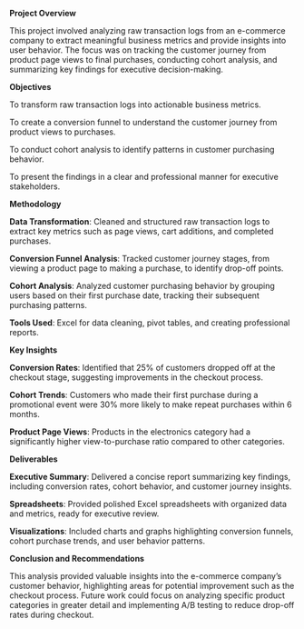 **Project Overview**

This project involved analyzing raw transaction logs from an e-commerce company to extract meaningful business metrics and provide insights into user behavior. The focus was on tracking the customer journey from product page views to final purchases, conducting cohort analysis, and summarizing key findings for executive decision-making.

**Objectives**

To transform raw transaction logs into actionable business metrics.

To create a conversion funnel to understand the customer journey from product views to purchases.

To conduct cohort analysis to identify patterns in customer purchasing behavior.

To present the findings in a clear and professional manner for executive stakeholders.

**Methodology**

**Data Transformation**: Cleaned and structured raw transaction logs to extract key metrics such as page views, cart additions, and completed purchases.

**Conversion Funnel Analysis**: Tracked customer journey stages, from viewing a product page to making a purchase, to identify drop-off points.

**Cohort Analysis**: Analyzed customer purchasing behavior by grouping users based on their first purchase date, tracking their subsequent purchasing patterns.

**Tools Used**: Excel for data cleaning, pivot tables, and creating professional reports.

**Key Insights**

**Conversion Rates**: Identified that 25% of customers dropped off at the checkout stage, suggesting improvements in the checkout process.

**Cohort Trends**: Customers who made their first purchase during a promotional event were 30% more likely to make repeat purchases within 6 months.

**Product Page Views**: Products in the electronics category had a significantly higher view-to-purchase ratio compared to other categories.

**Deliverables**

**Executive Summary**: Delivered a concise report summarizing key findings, including conversion rates, cohort behavior, and customer journey insights.

**Spreadsheets**: Provided polished Excel spreadsheets with organized data and metrics, ready for executive review.

**Visualizations**: Included charts and graphs highlighting conversion funnels, cohort purchase trends, and user behavior patterns.

**Conclusion and Recommendations**

This analysis provided valuable insights into the e-commerce company’s customer behavior, highlighting areas for potential improvement such as the checkout process. Future work could focus on analyzing specific product categories in greater detail and implementing A/B testing to reduce drop-off rates during checkout.
